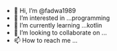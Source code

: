 - 👋 Hi, I’m @fadwa1989
- 👀 I’m interested in ...programming
- 🌱 I’m currently learning ...kotlin
- 💞️ I’m looking to collaborate on ...
- 📫 How to reach me ...

<!---
fadwa1989/fadwa1989 is a ✨ special ✨ repository because its `README.md` (this file) appears on your GitHub profile.
You can click the Preview link to take a look at your changes.
--->
